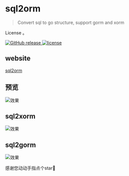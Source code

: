 # sql2orm

> Convert sql to go structure, support gorm and xorm

License
。

<a href="https://github.com/jeffcail/sql2orm/releases">
    <img src="https://img.shields.io/github/release/sql2orm/releases.svg" alt="GitHub release">
  </a>
   <a href="https://github.com/jeffcail/sql2orm/blob/master/LICENSE">
    <img src="https://img.shields.io/github/license/mashape/apistatus.svg" alt="license">
  </a>

## website
<a href="sql2orm.mazezen.com" target="_blank">sql2orm</a>

## 预览
![效果](./images/one.png)

## sql2xorm
![效果](./images/one2.png)

## sql2gorm
![效果](./images/one3.png)


感谢您动动手指点个star🌟
